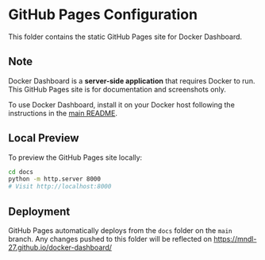 # GitHub Pages Configuration

This folder contains the static GitHub Pages site for Docker Dashboard.

## Note

Docker Dashboard is a **server-side application** that requires Docker to run.
This GitHub Pages site is for documentation and screenshots only.

To use Docker Dashboard, install it on your Docker host following the instructions in the [main README](../README.md).

## Local Preview

To preview the GitHub Pages site locally:

```bash
cd docs
python -m http.server 8000
# Visit http://localhost:8000
```

## Deployment

GitHub Pages automatically deploys from the `docs` folder on the `main` branch.
Any changes pushed to this folder will be reflected on https://mndl-27.github.io/docker-dashboard/
